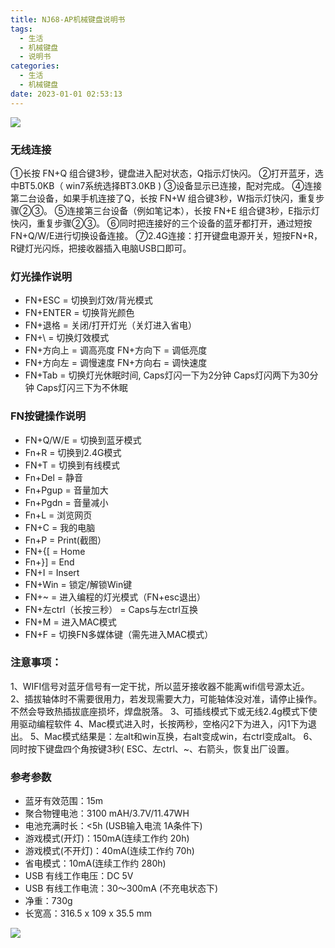 ```yaml
---
title: NJ68-AP机械键盘说明书
tags:
  - 生活
  - 机械键盘
  - 说明书
categories:
  - 生活
  - 机械键盘
date: 2023-01-01 02:53:13
---
```

![](1.png)

### 无线连接
①长按 FN+Q 组合键3秒，键盘进入配对状态，Q指示灯快闪。
②打开蓝牙，选中BT5.0KB（ win7系统选择BT3.0KB )
③设备显示已连接，配对完成。
④连接第二台设备，如果手机连接了Q，长按 FN+W 组合键3秒，W指示灯快闪，重复步骤②③。
⑤连接第三台设备（例如笔记本），长按 FN+E 组合键3秒，E指示灯快闪，重复步骤②③。
⑥同时把连接好的三个设备的蓝牙都打开，通过短按FN+Q/W/E进行切换设备连接。
⑦2.4G连接：打开键盘电源开关，短按FN+R，R键灯光闪烁，把接收器插入电脑USB口即可。


### 灯光操作说明
- FN+ESC = 切换到灯效/背光模式 
- FN+ENTER = 切换背光颜色
- FN+退格 = 关闭/打开灯光（关灯进入省电）
- FN+\ = 切换灯效模式
- FN+方向上 = 调高亮度 FN+方向下 = 调低亮度
- FN+方向左 = 调慢速度 FN+方向右 = 调快速度
- FN+Tab = 切换灯光休眠时间,
Caps灯闪一下为2分钟
Caps灯闪两下为30分钟
Caps灯闪三下为不休眠


### FN按键操作说明
- FN+Q/W/E = 切换到蓝牙模式
- Fn+R = 切换到2.4G模式 
- FN+T = 切换到有线模式
- Fn+Del = 静音 
- Fn+Pgup = 音量加大 
- Fn+Pgdn = 音量减小
- Fn+L = 浏览网页 
- FN+C = 我的电脑 
- Fn+P = Print(截图）
- FN+{[ = Home 
- Fn+}] = End 
- FN+I = Insert
- FN+Win = 锁定/解锁Win键
- FN+~ = 进入编程的灯光模式（FN+esc退出）
- FN+左ctrl（长按三秒） = Caps与左ctrl互换
- FN+M  = 进入MAC模式
- FN+F = 切换FN多媒体键（需先进入MAC模式）


### 注意事项：
1、WIFI信号对蓝牙信号有一定干扰，所以蓝牙接收器不能离wifi信号源太近。
2、插拔轴体时不需要很用力，若发现需要大力，可能轴体没对准，请停止操作。不然会导致热插拔底座损坏，焊盘脱落。
3、可插线模式下或无线2.4g模式下使用驱动编程软件
4、Mac模式进入时，长按两秒，空格闪2下为进入，闪1下为退出。
5、Mac模式结果是：左alt和win互换，右alt变成win，右ctrl变成alt。
6、同时按下键盘四个角按键3秒( ESC、左ctrl、~、右箭头，恢复出厂设置。

### 参考参数
- 蓝牙有效范围：15m
- 聚合物锂电池：3100 mAH/3.7V/11.47WH
- 电池充满时长：<5h (USB输入电流 1A条件下)
- 游戏模式(开灯)：150mA(连续工作约 20h)
- 游戏模式(不开灯)：40mA(连续工作约 70h)
- 省电模式：10mA(连续工作约 280h)
- USB 有线工作电压：DC 5V
- USB 有线工作电流：30～300mA (不充电状态下)
- 净重：730g
- 长宽高：316.5 x 109 x 35.5 mm

![](nj68.png)
